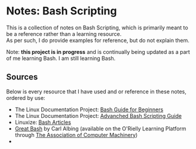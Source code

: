 # Notes: Bash Scripting
This is a collection of notes on Bash Scripting, which is primarily meant to be a reference rather than a learning resource. <br />
As per such, I do provide examples for reference, but do not explain them.

Note: **this project is in progress** and is continually being updated as a part of me learning Bash. I am still learning Bash.

## Sources
Below is every resource that I have used and or reference in these notes, ordered by use:
- The Linux Documentation Project: [Bash Guide for Beginners](https://tldp.org/LDP/Bash-Beginners-Guide/html/index.html)
- The Linux Documentation Project: [Advanched Bash Scripting Guide](https://tldp.org/LDP/abs/html/index.html)
- Linuxize: [Bash Articles](https://linuxize.com/tags/bash/)
- [Great Bash](http://www.carlalbing.com/) by Carl Albing (available on the O'Rielly Learning Platform through [The Association of Computer Machinery](https://www.acm.org/))
- 
